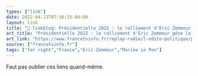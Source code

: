 ```yaml
---
types: ["link"]
date: 2022-04-13T07:36:15-04:00
layout: link
title: "🔗 linkblog: Présidentielle 2022 : le ralliement d'Eric Zemmour gêne la stratégie de camouflage de Marine Le Pen'"
art_title: "Présidentielle 2022 : le ralliement d'Eric Zemmour gêne la stratégie de camouflage de Marine Le Pen"
art_link: "https://www.francetvinfo.fr/replay-radio/l-edito-politique/presidentielle-2022-le-ralliement-d-eric-zemmour-gene-la-strategie-de-camouflage-de-marine-le-pen_5052049.html"
source: ["francetvinfo.fr"]
tags: ["far right","France","Eric Zemmour","Marine Le Pen"]
---
```

Faut pas oublier ces liens quand-même.
